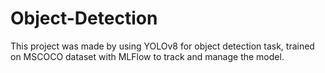 # Object-Detection
This project was made by using YOLOv8 for object detection task, trained on MSCOCO dataset with MLFlow to track and manage the model.
